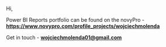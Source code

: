 Hi,

Power BI Reports portfolio can be found on the novyPro - **https://www.novypro.com/profile_projects/wojciechmolenda**

Get in touch - **wojciechmolenda01@gmail.com**
